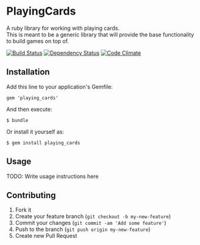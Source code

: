 # PlayingCards

A ruby library for working with playing cards.  
This is meant to be a generic library that will provide the base functionality to build games on top of.

[![Build Status](https://secure.travis-ci.org/tcocca/playing_cards.png?branch=master)](https://travis-ci.org/tcocca/playing_cards)
[![Dependency Status](https://gemnasium.com/tcocca/playing_cards.png)](https://gemnasium.com/tcocca/playing_cards)
[![Code Climate](https://codeclimate.com/badge.png)](https://codeclimate.com/github/tcocca/playing_cards)

## Installation

Add this line to your application's Gemfile:

    gem 'playing_cards'

And then execute:

    $ bundle

Or install it yourself as:

    $ gem install playing_cards

## Usage

TODO: Write usage instructions here

## Contributing

1. Fork it
2. Create your feature branch (`git checkout -b my-new-feature`)
3. Commit your changes (`git commit -am 'Add some feature'`)
4. Push to the branch (`git push origin my-new-feature`)
5. Create new Pull Request

